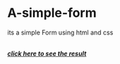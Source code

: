 # A-simple-form
its a simple Form using html and css
<br>
<br>

<i><b><a href="https://glistening-beignet-a75bf1.netlify.app" >click here to see the result</a></b></i>
